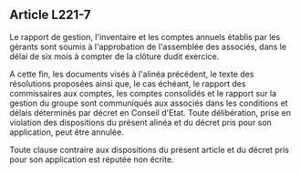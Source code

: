 Article L221-7
----
Le rapport de gestion, l'inventaire et les comptes annuels établis par les
gérants sont soumis à l'approbation de l'assemblée des associés, dans le délai
de six mois à compter de la clôture dudit exercice.

A cette fin, les documents visés à l'alinéa précédent, le texte des résolutions
proposées ainsi que, le cas échéant, le rapport des commissaires aux comptes,
les comptes consolidés et le rapport sur la gestion du groupe sont communiqués
aux associés dans les conditions et délais déterminés par décret en Conseil
d'Etat. Toute délibération, prise en violation des dispositions du présent
alinéa et du décret pris pour son application, peut être annulée.

Toute clause contraire aux dispositions du présent article et du décret pris
pour son application est réputée non écrite.
